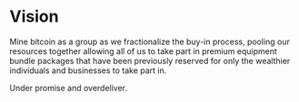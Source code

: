 # Vision



Mine bitcoin as a group as we fractionalize the buy-in process, pooling our resources together allowing all of us to take part in premium equipment bundle packages that have been previously reserved for only the wealthier individuals and businesses to take part in.&#x20;

Under promise and overdeliver.
